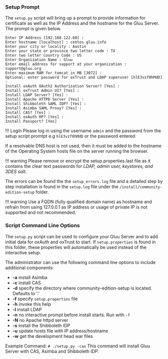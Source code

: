 ### Setup Prompt
The `setup.py` script will bring up a prompt to provide information for certificate as well as the IP Address and the hostname for the Gluu Server. The prompt is given below.

```
Enter IP Address [192.168.122.60] :
Enter hostname [localhost] : centos.gluu.info
Enter your city or locality : Austin
Enter your state or province two letter code : TX
Enter two letter Country Code : US
Enter Organization Name : Gluu
Enter email address for support at your organization : support@gluu.org
Enter maximum RAM for tomcat in MB [3072] :
Optional: enter password for oxTrust and LDAP superuser [hlE3vzf0hMdD] :
Install oxAuth OAuth2 Authorization Server? [Yes] :
Install oxTrust Admin UI? [Yes] :
Install LDAP Server? [Yes] :
Install Apache HTTPD Server [Yes] :
Install Shibboleth SAML IDP? [Yes] :
Install Asimba SAML Proxy? [Yes] :
Install CAS? [Yes] :
Install oxAuth RP? [Yes] :
Install Passport? [Yes]
```
!!! Login
    Please log in using the username `admin` and the password from the setup script promtpt e.g `hlE3vzf0hMdD` or the password entered

If a resolvable DNS host is not used, then it must be added to the hostname of the Operating System  hosts file on the server running the browser.

!!! warning
    Please remove or encrypt the setup.properties.last file as it contains the clear text passwords for *LDAP, admin user, keystores, and 3DES salt*.

The errors can be found the the `setup_errors.log` file and a detailed step by step installation is found in the `setup.log` file under the `/install/community-edition-setup` folder.

!!! warning
    Use a FQDN (fully qualified domain name) as hostname and refrain from using 127.0.0.1 as IP address or usage of private IP is not supported and not recommended.

### Script Command Line Options
The `setup.py` script can be used to configure your Gluu Server and to add initial data
for oxAuth and oxTrust to start. If `setup.properties` is found
in this folder, these properties will automatically be used instead of
the interactive setup.

The administrator can use the following command line options to include additional components:

* __-a__ install Asimba
* __-c__ install CAS
* __-d__ specify the directory where community-edition-setup is located. Defaults to '.'
* __-f__ specify `setup.properties` file
* __-h__ invoke this help
* __-l__ install LDAP
* __-n__ no interactive prompt before install starts. Run with `-f`
* __-N__ no Apache httpd server
* __-s__ install the Shibboleth IDP
* __-u__ update hosts file with IP address/hostname
* __-w__ get the development head war files

Example Command: `# ./setup.py -cas` This command will install Gluu Server with CAS, Asimba and Shibboleth IDP.
